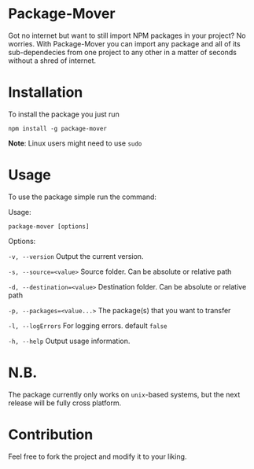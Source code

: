 # Package-Mover

Got no internet but want to still import NPM packages in your project? No worries. With Package-Mover you can import any package and all of its sub-dependecies from one project to any other in a matter of seconds without a shred of internet.

# Installation

To install the package you just run

```shell
npm install -g package-mover
```

**Note**: Linux users might need to use `sudo`

# Usage

To use the package simple run the command:

Usage:

```shell
package-mover [options]
```

Options:

`-v, --version` Output the current version.

`-s, --source=<value>` Source folder. Can be absolute or relative path

`-d, --destination=<value>` Destination folder. Can be absolute or relative path

`-p, --packages=<value...>` The package(s) that you want to transfer

`-l, --logErrors` For logging errors. default `false`

`-h, --help` Output usage information.

# N.B.

The package currently only works on `unix`-based systems, but the next release will be fully cross platform.

# Contribution

Feel free to fork the project and modify it to your liking.
